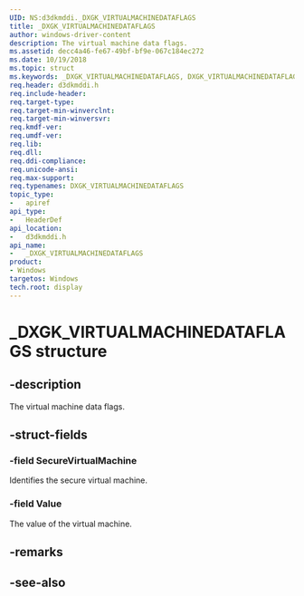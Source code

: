 ```yaml
---
UID: NS:d3dkmddi._DXGK_VIRTUALMACHINEDATAFLAGS
title: _DXGK_VIRTUALMACHINEDATAFLAGS
author: windows-driver-content
description: The virtual machine data flags.
ms.assetid: decc4a46-fe67-49bf-bf9e-067c184ec272
ms.date: 10/19/2018
ms.topic: struct
ms.keywords: _DXGK_VIRTUALMACHINEDATAFLAGS, DXGK_VIRTUALMACHINEDATAFLAGS,
req.header: d3dkmddi.h
req.include-header:
req.target-type:
req.target-min-winverclnt:
req.target-min-winversvr:
req.kmdf-ver:
req.umdf-ver:
req.lib:
req.dll:
req.ddi-compliance:
req.unicode-ansi:
req.max-support:
req.typenames: DXGK_VIRTUALMACHINEDATAFLAGS
topic_type:
-	apiref
api_type:
-	HeaderDef
api_location:
-	d3dkmddi.h
api_name:
-	_DXGK_VIRTUALMACHINEDATAFLAGS
product: 
- Windows
targetos: Windows
tech.root: display
---
```


# _DXGK_VIRTUALMACHINEDATAFLAGS structure

## -description

The virtual machine data flags.

## -struct-fields

### -field SecureVirtualMachine

Identifies the secure virtual machine.

### -field Value

The value of the virtual machine.

## -remarks

## -see-also
